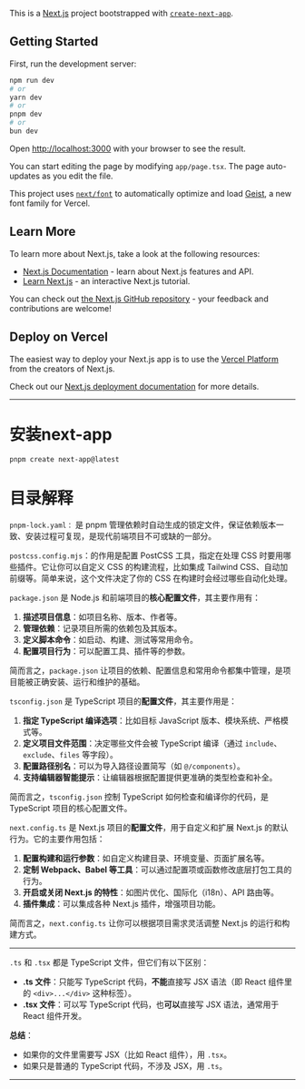 This is a [Next.js](https://nextjs.org) project bootstrapped with [`create-next-app`](https://nextjs.org/docs/app/api-reference/cli/create-next-app).

## Getting Started

First, run the development server:

```bash
npm run dev
# or
yarn dev
# or
pnpm dev
# or
bun dev
```

Open [http://localhost:3000](http://localhost:3000) with your browser to see the result.

You can start editing the page by modifying `app/page.tsx`. The page auto-updates as you edit the file.

This project uses [`next/font`](https://nextjs.org/docs/app/building-your-application/optimizing/fonts) to automatically optimize and load [Geist](https://vercel.com/font), a new font family for Vercel.

## Learn More

To learn more about Next.js, take a look at the following resources:

- [Next.js Documentation](https://nextjs.org/docs) - learn about Next.js features and API.
- [Learn Next.js](https://nextjs.org/learn) - an interactive Next.js tutorial.

You can check out [the Next.js GitHub repository](https://github.com/vercel/next.js) - your feedback and contributions are welcome!

## Deploy on Vercel

The easiest way to deploy your Next.js app is to use the [Vercel Platform](https://vercel.com/new?utm_medium=default-template&filter=next.js&utm_source=create-next-app&utm_campaign=create-next-app-readme) from the creators of Next.js.

Check out our [Next.js deployment documentation](https://nextjs.org/docs/app/building-your-application/deploying) for more details.

------------------------------------------------------------------------------------------------------------

# 安装next-app
```shell
pnpm create next-app@latest
```
# 目录解释

`pnpm-lock.yaml：` 是 pnpm 管理依赖时自动生成的锁定文件，保证依赖版本一致、安装过程可复现，是现代前端项目不可或缺的一部分。

`postcss.config.mjs`：的作用是配置 PostCSS 工具，指定在处理 CSS 时要用哪些插件。它让你可以自定义 CSS 的构建流程，比如集成 Tailwind CSS、自动加前缀等。简单来说，这个文件决定了你的 CSS 在构建时会经过哪些自动化处理。

`package.json` 是 Node.js 和前端项目的**核心配置文件**，其主要作用有：

1. **描述项目信息**：如项目名称、版本、作者等。
2. **管理依赖**：记录项目所需的依赖包及其版本。
3. **定义脚本命令**：如启动、构建、测试等常用命令。
4. **配置项目行为**：可以配置工具、插件等的参数。

简而言之，`package.json` 让项目的依赖、配置信息和常用命令都集中管理，是项目能被正确安装、运行和维护的基础。


`tsconfig.json` 是 TypeScript 项目的**配置文件**，其主要作用是：

1. **指定 TypeScript 编译选项**：比如目标 JavaScript 版本、模块系统、严格模式等。
2. **定义项目文件范围**：决定哪些文件会被 TypeScript 编译（通过 `include`、`exclude`、`files` 等字段）。
3. **配置路径别名**：可以为导入路径设置简写（如 `@/components`）。
4. **支持编辑器智能提示**：让编辑器根据配置提供更准确的类型检查和补全。

简而言之，`tsconfig.json` 控制 TypeScript 如何检查和编译你的代码，是 TypeScript 项目的核心配置文件。

`next.config.ts` 是 Next.js 项目的**配置文件**，用于自定义和扩展 Next.js 的默认行为。它的主要作用包括：

1. **配置构建和运行参数**：如自定义构建目录、环境变量、页面扩展名等。
2. **定制 Webpack、Babel 等工具**：可以通过配置项或函数修改底层打包工具的行为。
3. **开启或关闭 Next.js 的特性**：如图片优化、国际化（i18n）、API 路由等。
4. **插件集成**：可以集成各种 Next.js 插件，增强项目功能。

简而言之，`next.config.ts` 让你可以根据项目需求灵活调整 Next.js 的运行和构建方式。

------
`.ts` 和 `.tsx` 都是 TypeScript 文件，但它们有以下区别：

- **.ts 文件**：只能写 TypeScript 代码，**不能**直接写 JSX 语法（即 React 组件里的 `<div>...</div>` 这种标签）。
- **.tsx 文件**：可以写 TypeScript 代码，也**可以**直接写 JSX 语法，通常用于 React 组件开发。

**总结**：  
- 如果你的文件里需要写 JSX（比如 React 组件），用 `.tsx`。  
- 如果只是普通的 TypeScript 代码，不涉及 JSX，用 `.ts`。

---

